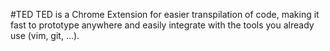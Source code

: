 #TED
TED is a Chrome Extension for easier transpilation of code, making it fast to prototype anywhere and easily integrate with the tools you already use (vim, git, ...).